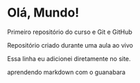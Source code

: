 # Olá, Mundo!
 Primeiro repositório do curso e Git e GitHub

 Repositório criado durante uma aula ao vivo


Essa linha eu adicionei diretamente no site.

aprendendo  markdown com o guanabara
